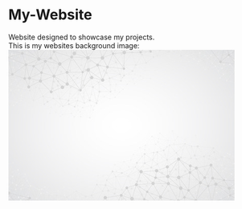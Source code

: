 # My-Website
Website designed to showcase my projects. </br>
This is my websites background image: </br>
![alt text here](websitepics/backgroundimage.jpg)
<!--<img src = "websitepics/backgroundimage.jpg" width = 200>-->

